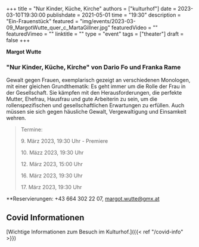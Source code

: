 +++
title = "Nur Kinder, Küche, Kirche"
authors = ["kulturhof"]
date = 2023-03-10T19:30:00
publishdate = 2021-05-01
time = "19:30"
description = "Ein-Frauenstück"
featured = "img/events/2023-03-09_MargotWutte_quer_c_MartaGillner.jpg"
featuredVideo = ""
featuredVimeo = ""
linktitle = ""
type = "event"
tags = ["theater"]
draft = false
+++



**Margot Wutte**

### "Nur Kinder, Küche, Kirche" von Dario Fo und Franka Rame

Gewalt gegen Frauen, exemplarisch gezeigt an verschiedenen Monologen, mit einer gleichen Grundthematik: Es geht immer um die Rolle der Frau in der Gesellschaft. Sie kämpfen mit den Herausforderungen, die perfekte Mutter, Ehefrau, Hausfrau und gute Arbeiterin zu sein, um die rollenspezifischen und gesellschaftlichen Erwartungen zu erfüllen. Auch müssen sie sich gegen häusliche Gewalt, Vergewaltigung und Einsamkeit wehren.

>Termine:
>
> 9\. März 2023, 19:30 Uhr - Premiere
>
> 10\. Mäzz 2023, 19:30 Uhr
>
> 12\. März 2023, 15:00 Uhr
> 
> 16\. März 2023, 19:30 Uhr
> 
> 17\. März 2023, 19:30 Uhr

**Reservierungen: +43 664 302 22 07, margot.wutte@gmx.at



## Covid Informationen

[Wichtige Informationen zum Besuch im Kulturhof.]({{< ref "/covid-info" >}})
